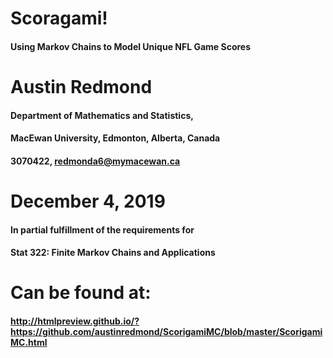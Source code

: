 # Scoragami! 
#### Using Markov Chains to Model Unique NFL Game Scores

# Austin Redmond
#### Department of Mathematics and Statistics,
#### MacEwan University, Edmonton, Alberta, Canada
#### 3070422, redmonda6@mymacewan.ca

# December 4, 2019

#### In partial fulfillment of the requirements for
#### Stat 322: Finite Markov Chains and Applications

# Can be found at:

#### http://htmlpreview.github.io/?https://github.com/austinredmond/ScorigamiMC/blob/master/ScorigamiMC.html
